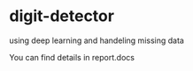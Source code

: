 # digit-detector
using deep learning and handeling missing data

You can find details in report.docs

